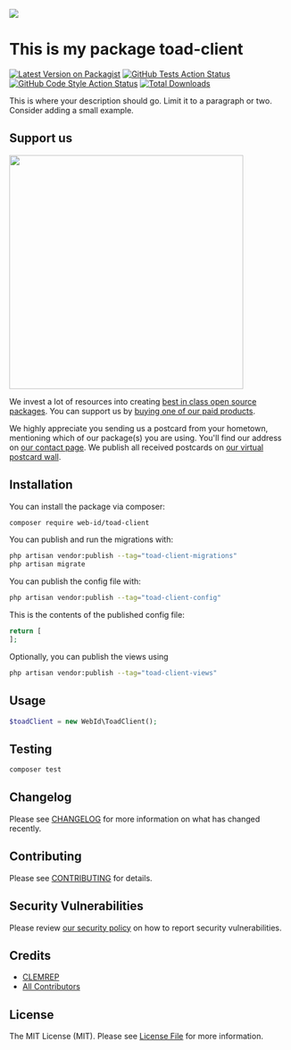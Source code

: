 
[<img src="https://github-ads.s3.eu-central-1.amazonaws.com/support-ukraine.svg?t=1" />](https://supportukrainenow.org)

# This is my package toad-client

[![Latest Version on Packagist](https://img.shields.io/packagist/v/web-id/toad-client.svg?style=flat-square)](https://packagist.org/packages/web-id/toad-client)
[![GitHub Tests Action Status](https://img.shields.io/github/workflow/status/web-id/toad-client/run-tests?label=tests)](https://github.com/web-id/toad-client/actions?query=workflow%3Arun-tests+branch%3Amain)
[![GitHub Code Style Action Status](https://img.shields.io/github/workflow/status/web-id/toad-client/Fix%20PHP%20code%20style%20issues?label=code%20style)](https://github.com/web-id/toad-client/actions?query=workflow%3A"Fix+PHP+code+style+issues"+branch%3Amain)
[![Total Downloads](https://img.shields.io/packagist/dt/web-id/toad-client.svg?style=flat-square)](https://packagist.org/packages/web-id/toad-client)

This is where your description should go. Limit it to a paragraph or two. Consider adding a small example.

## Support us

[<img src="https://github-ads.s3.eu-central-1.amazonaws.com/toad-client.jpg?t=1" width="419px" />](https://spatie.be/github-ad-click/toad-client)

We invest a lot of resources into creating [best in class open source packages](https://spatie.be/open-source). You can support us by [buying one of our paid products](https://spatie.be/open-source/support-us).

We highly appreciate you sending us a postcard from your hometown, mentioning which of our package(s) you are using. You'll find our address on [our contact page](https://spatie.be/about-us). We publish all received postcards on [our virtual postcard wall](https://spatie.be/open-source/postcards).

## Installation

You can install the package via composer:

```bash
composer require web-id/toad-client
```

You can publish and run the migrations with:

```bash
php artisan vendor:publish --tag="toad-client-migrations"
php artisan migrate
```

You can publish the config file with:

```bash
php artisan vendor:publish --tag="toad-client-config"
```

This is the contents of the published config file:

```php
return [
];
```

Optionally, you can publish the views using

```bash
php artisan vendor:publish --tag="toad-client-views"
```

## Usage

```php
$toadClient = new WebId\ToadClient();
```

## Testing

```bash
composer test
```

## Changelog

Please see [CHANGELOG](CHANGELOG.md) for more information on what has changed recently.

## Contributing

Please see [CONTRIBUTING](CONTRIBUTING.md) for details.

## Security Vulnerabilities

Please review [our security policy](../../security/policy) on how to report security vulnerabilities.

## Credits

- [CLEMREP](https://github.com/web-id-fr)
- [All Contributors](../../contributors)

## License

The MIT License (MIT). Please see [License File](LICENSE.md) for more information.
